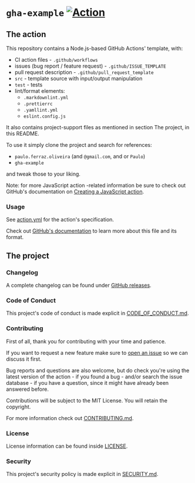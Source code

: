 # `gha-example` [![Action][ci-img]][ci]

[ci]: https://github.com/paulo-ferraz-oliveira/gha-example/actions/workflows/ci.yml
[ci-img]: https://github.com/paulo-ferraz-oliveira/gha-example/actions/workflows/ci.yml/badge.svg

## The action

This repository contains a Node.js-based GitHub Actions' template, with:

* CI action files - `.github/workflows`
* issues (bug report / feature request) - `.github/ISSUE_TEMPLATE`
* pull request description - `.github/pull_request_template`
* `src` - template source with input/output manipulation
* `test` - tests
* lint/format elements:
  * `.markdownlint.yml`
  * `.prettierrc`
  * `.yamllint.yml`
  * `eslint.config.js`

It also contains project-support files as mentioned in section The project, in this README.

To use it simply clone the project and search for references:

* `paulo.ferraz.oliveira` (and `@gmail.com`, and or `Paulo`)
* `gha-example`

and tweak those to your liking.

Note: for more JavaScript action -related information be sure to check out GitHub's documentation on
[Creating a JavaScript action](https://docs.github.com/en/actions/creating-actions/creating-a-javascript-action).

### Usage

See [action.yml](action.yml) for the action's specification.

Check out [GitHub's documentation](https://docs.github.com/en/actions/creating-actions/metadata-syntax-for-github-actions)
to learn more about this file and its format.

## The project

### Changelog

A complete changelog can be found under [GitHub releases](https://github.com/paulo-ferraz-oliveira/gha-example/releases).

### Code of Conduct

This project's code of conduct is made explicit in [CODE_OF_CONDUCT.md](https://github.com/paulo-ferraz-oliveira/gha-example/blob/main/CODE_OF_CONDUCT.md).

### Contributing

First of all, thank you for contributing with your time and patience.

If you want to request a new feature make sure to
[open an issue](https://github.com/paulo-ferraz-oliveira/gha-example/issues) so we can
discuss it first.

Bug reports and questions are also welcome, but do check you're using the latest version of the
action - if you found a bug - and/or search the issue database - if you have a question, since it
might have already been answered before.

Contributions will be subject to the MIT License.
You will retain the copyright.

For more information check out [CONTRIBUTING.md](https://github.com/paulo-ferraz-oliveira/gha-example/blob/main/CONTRIBUTING.md).

### License

License information can be found inside [LICENSE](https://github.com/paulo-ferraz-oliveira/gha-example/blob/main/LICENSE.md).

### Security

This project's security policy is made explicit in [SECURITY.md](https://github.com/paulo-ferraz-oliveira/gha-example/blob/main/SECURITY.md).
